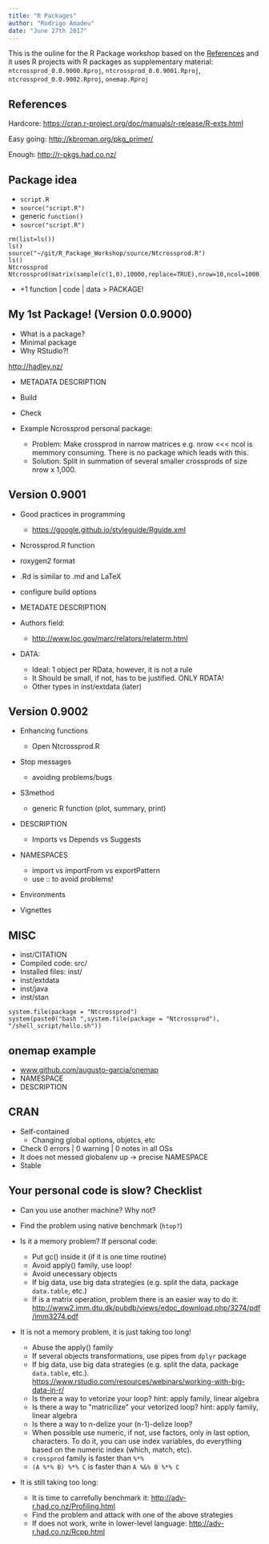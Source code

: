 ```yaml
---
title: "R Packages"
author: "Rodrigo Amadeu"
date: "June 27th 2017"
---
```


This is the ouline for the R Package workshop based on the [References](references) and it uses R projects with R packages as supplementary material: `ntcrossprod_0.0.9000.Rproj`, `ntcrossprod_0.0.9001.Rproj`, `ntcrossprod_0.0.9002.Rproj`, `onemap.Rproj`

## References
Hardcore:
  https://cran.r-project.org/doc/manuals/r-release/R-exts.html
  
Easy going:
  http://kbroman.org/pkg_primer/

Enough:
  http://r-pkgs.had.co.nz/
  
## Package idea
* `script.R`
* `source("script.R")`
* generic `function()`
* `source("script.R")`

```{r, chache=FALSE}
rm(list=ls())
ls()
source("~/git/R_Package_Workshop/source/Ntcrossprod.R")
ls()
Ntcrossprod
Ntcrossprod(matrix(sample(c(1,0),10000,replace=TRUE),nrow=10,ncol=1000))
```

* +1 function | code | data > PACKAGE!

## My 1st Package! (Version 0.0.9000)
* What is a package?
* Minimal package
* Why RStudio?!

http://hadley.nz/

* METADATA DESCRIPTION
* Build
* Check

* Example Ncrossprod personal package:
    * Problem: Make crossprod in narrow matrices e.g. nrow <<< ncol is memmory consuming. There is no package which leads with this.
    * Solution: Split in summation of several smaller crossprods of size nrow x 1,000.


## Version 0.9001
* Good practices in programming
    * https://google.github.io/styleguide/Rguide.xml

* Ncrossprod.R function

* roxygen2 format

* .Rd is similar to .md and LaTeX

* configure build options

* METADATE DESCRIPTION

* Authors field:
    * http://www.loc.gov/marc/relators/relaterm.html

* DATA:
    * Ideal: 1 object per RData, however, it is not a rule
    * It Should be small, if not, has to be justified. ONLY RDATA!
    * Other types in inst/extdata (later)

## Version 0.9002
* Enhancing functions
    * Open Ntcrossprod.R

* Stop messages
    * avoiding problems/bugs

* S3method
    * generic R function (plot, summary, print)

* DESCRIPTION
    * Imports vs Depends vs Suggests

* NAMESPACES
    * import vs importFrom vs exportPattern
    * use :: to avoid problems!

* Environments

* Vignettes

## MISC
* inst/CITATION
* Compiled code: src/
* Installed files: inst/
* inst/extdata
* inst/java
* inst/stan

```{r}
system.file(package = "Ntcrossprod")
system(paste0("bash ",system.file(package = "Ntcrossprod"), "/shell_script/hello.sh"))
```


## onemap example
* www.github.com/augusto-garcia/onemap
* NAMESPACE
* DESCRIPTION

## CRAN
* Self-contained
    * Changing global options, objetcs, etc
* Check 0 errors | 0 warning  | 0 notes in all OSs
* It does not messed globalenv up -> precise NAMESPACE
* Stable

## Your personal code is slow? Checklist
* Can you use another machine? Why not?
* Find the problem using native benchmark (`htop?`)
* Is it a memory problem? If personal code:
    * Put gc() inside it (if it is one time routine)
    * Avoid apply() family, use loop!
    * Avoid unecessary objects
    * If big data, use big data strategies (e.g. split the data, package `data.table`, etc.)
    * If is a matrix operation, problem there is an easier way to do it: http://www2.imm.dtu.dk/pubdb/views/edoc_download.php/3274/pdf/imm3274.pdf

* It is not a memory problem, it is just taking too long!
    * Abuse the apply() family
    * If several objects transformations, use pipes from `dplyr` package
    * If big data, use big data strategies (e.g. split the data, package `data.table`, etc.). https://www.rstudio.com/resources/webinars/working-with-big-data-in-r/
    * Is there a way to vetorize your loop? hint: apply family, linear algebra
    * Is there a way to "matricilize" your vetorized loop? hint: apply family, linear algebra
    * Is there a way to n-delize your (n-1)-delize loop?
    * When possible use numeric, if not, use factors, only in last option, characters. To do it, you can use index variables, do everything based on the numeric index (which, match, etc).
    * `crossprod` family is faster than `%*%`
    * `(A %*% B) %*% C` is faster than `A %&% B %*% C`

* It is still taking too long:
    * It is time to carrefully benchmark it: http://adv-r.had.co.nz/Profiling.html
    * Find the problem and attack with one of the above strategies
    * If does not work, write in lower-level language: http://adv-r.had.co.nz/Rcpp.html
